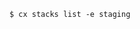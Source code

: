 <!-- usedin: [ _includes/_inlines/Toolbelt/common/stacks/stacks_examples-1-v1.md] -->

```
$ cx stacks list -e staging
```
